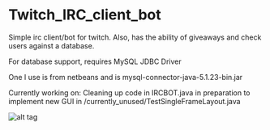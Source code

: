 # Twitch_IRC_client_bot
Simple irc client/bot for twitch. Also, has the ability of giveaways and check users against a database.

For database support, requires MySQL JDBC Driver

 One I use is from netbeans and is mysql-connector-java-5.1.23-bin.jar


Currently working on:
Cleaning up code in IRCBOT.java in preparation to implement new GUI in /currently_unused/TestSingleFrameLayout.java

![alt tag](http://i.imgur.com/HWCXoJ2.png)
